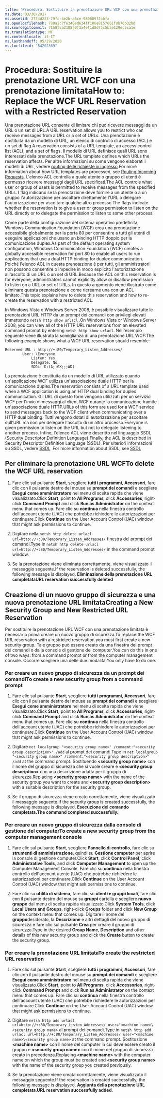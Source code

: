 ```yaml
---
title: 'Procedura: Sostituire la prenotazione URL WCF con una prenotazione limitata'
ms.date: 03/30/2017
ms.assetid: 2754d223-79fc-4e2b-a6ce-989889f2abfa
ms.openlocfilehash: 780a2c7fe240ed624ff106e8157661f8b76b32bd
ms.sourcegitcommit: 71b8f5a2108a0f1a4ef1d8d75c5b3e129ec5ca1e
ms.translationtype: MT
ms.contentlocale: it-IT
ms.lasthandoff: 05/29/2020
ms.locfileid: "84202369"
---
```

# <a name="how-to-replace-the-wcf-url-reservation-with-a-restricted-reservation"></a><span data-ttu-id="48135-102">Procedura: Sostituire la prenotazione URL WCF con una prenotazione limitata</span><span class="sxs-lookup"><span data-stu-id="48135-102">How to: Replace the WCF URL Reservation with a Restricted Reservation</span></span>

<span data-ttu-id="48135-103">Una prenotazione URL consente di limitare chi può ricevere messaggi da un URL o un set di URL.</span><span class="sxs-lookup"><span data-stu-id="48135-103">A URL reservation allows you to restrict who can receive messages from a URL or a set of URLs.</span></span> <span data-ttu-id="48135-104">Una prenotazione è costituita da un modello di URL, un elenco di controllo di accesso (ACL) e un set di flag.</span><span class="sxs-lookup"><span data-stu-id="48135-104">A reservation consists of a URL template, an access control list (ACL), and a set of flags.</span></span> <span data-ttu-id="48135-105">Il modello di URL definisce quali URL sono interessati dalla prenotazione.</span><span class="sxs-lookup"><span data-stu-id="48135-105">The URL template defines which URLs the reservation affects.</span></span> <span data-ttu-id="48135-106">Per altre informazioni su come vengono elaborati i modelli di URL, vedere [routing delle richieste in ingresso](/windows/win32/http/routing-incoming-requests).</span><span class="sxs-lookup"><span data-stu-id="48135-106">For more information about how URL templates are processed, see [Routing Incoming Requests](/windows/win32/http/routing-incoming-requests).</span></span> <span data-ttu-id="48135-107">L'elenco ACL controlla a quale utente o gruppo di utenti è permesso ricevere messaggi dagli URL specificati.</span><span class="sxs-lookup"><span data-stu-id="48135-107">The ACL controls what user or group of users is permitted to receive messages from the specified URLs.</span></span> <span data-ttu-id="48135-108">I flag indicano se la prenotazione deve fornire a un utente o a un gruppo l'autorizzazione per ascoltare direttamente l'URL o delegare l'autorizzazione per ascoltare qualche altro processo.</span><span class="sxs-lookup"><span data-stu-id="48135-108">The flags indicate whether the reservation is to give a user or group permission to listen on the URL directly or to delegate the permission to listen to some other process.</span></span>  
  
 <span data-ttu-id="48135-109">Come parte della configurazione del sistema operativo predefinita, Windows Communication Foundation (WCF) crea una prenotazione accessibile globalmente per la porta 80 per consentire a tutti gli utenti di eseguire applicazioni che usano un binding HTTP doppio per la comunicazione duplex.</span><span class="sxs-lookup"><span data-stu-id="48135-109">As part of the default operating system configuration, Windows Communication Foundation (WCF) creates a globally accessible reservation for port 80 to enable all users to run applications that use a dual HTTP binding for duplex communication.</span></span> <span data-ttu-id="48135-110">Poiché l'elenco ACL in questa prenotazione è per tutti, gli amministratori non possono consentire o impedire in modo esplicito l'autorizzazione all'ascolto di un URL o un set di URL.</span><span class="sxs-lookup"><span data-stu-id="48135-110">Because the ACL on this reservation is for everyone, administrators cannot explicitly allow or disallow permission to listen on a URL or set of URLs.</span></span> <span data-ttu-id="48135-111">In questo argomento viene illustrato come eliminare questa prenotazione e come ricrearne una con un ACL limitato.</span><span class="sxs-lookup"><span data-stu-id="48135-111">This topic explains how to delete this reservation and how to re-create the reservation with a restricted ACL.</span></span>  
  
<span data-ttu-id="48135-112">In Windows Vista o Windows Server 2008, è possibile visualizzare tutte le prenotazioni URL HTTP da un prompt dei comandi con privilegi elevati immettendo `netsh http show urlacl` .</span><span class="sxs-lookup"><span data-stu-id="48135-112">On Windows Vista or Windows Server 2008, you can view all of the HTTP URL reservations from an elevated command prompt by entering `netsh http show urlacl`.</span></span> <span data-ttu-id="48135-113">Nell'esempio seguente viene illustrata la somiglianza di una prenotazione URL WCF:</span><span class="sxs-lookup"><span data-stu-id="48135-113">The following example shows what a WCF URL reservation should resemble:</span></span>

```
Reserved URL : http://+:80/Temporary_Listen_Addresses/  
        User: \Everyone  
            Listen: Yes  
            Delegate: No  
            SDDL: D:(A;;GX;;;WD)  
```

 <span data-ttu-id="48135-114">La prenotazione è costituita da un modello di URL utilizzato quando un'applicazione WCF utilizza un'associazione duale HTTP per la comunicazione duplex.</span><span class="sxs-lookup"><span data-stu-id="48135-114">The reservation consists of a URL template used when a WCF application is using an HTTP dual binding for duplex communication.</span></span> <span data-ttu-id="48135-115">Gli URL di questo form vengono utilizzati per un servizio WCF per l'invio di messaggi al client WCF durante la comunicazione tramite un'associazione duale HTTP.</span><span class="sxs-lookup"><span data-stu-id="48135-115">URLs of this form are used for a WCF service to send messages back to the WCF client when communicating over a HTTP dual binding.</span></span> <span data-ttu-id="48135-116">Tutti vengono dotati di autorizzazione per ascoltare sull'URL ma non per delegare l'ascolto di un altro processo.</span><span class="sxs-lookup"><span data-stu-id="48135-116">Everyone is given permission to listen on the URL but not to delegate listening to another process.</span></span> <span data-ttu-id="48135-117">Infine, l'elenco ACL viene descritto nel linguaggio SSDL (Security Descriptor Definition Language).</span><span class="sxs-lookup"><span data-stu-id="48135-117">Finally, the ACL is described in Security Descriptor Definition Language (SSDL).</span></span> <span data-ttu-id="48135-118">Per ulteriori informazioni su SSDL, vedere [SSDL](/windows/win32/secauthz/security-descriptor-definition-language) .</span><span class="sxs-lookup"><span data-stu-id="48135-118">For more information about SSDL, see [SSDL](/windows/win32/secauthz/security-descriptor-definition-language)</span></span>  
  
## <a name="to-delete-the-wcf-url-reservation"></a><span data-ttu-id="48135-119">Per eliminare la prenotazione URL WCF</span><span class="sxs-lookup"><span data-stu-id="48135-119">To delete the WCF URL reservation</span></span>  
  
1. <span data-ttu-id="48135-120">Fare clic sul pulsante **Start**, scegliere **tutti i programmi**, **Accessori**, fare clic con il pulsante destro del mouse su **prompt dei comandi** e scegliere **Esegui come amministratore** nel menu di scelta rapida che viene visualizzato.</span><span class="sxs-lookup"><span data-stu-id="48135-120">Click **Start**, point to **All Programs**, click **Accessories**, right-click **Command Prompt** and click **Run as Administrator** on the context menu that comes up.</span></span> <span data-ttu-id="48135-121">Fare clic su **continua** nella finestra controllo dell'account utente (UAC) che potrebbe richiedere le autorizzazioni per continuare.</span><span class="sxs-lookup"><span data-stu-id="48135-121">Click **Continue** on the User Account Control (UAC) window that might ask permissions to continue.</span></span>  
  
2. <span data-ttu-id="48135-122">Digitare nella `netsh http delete urlacl url=http://+:80/Temporary_Listen_Addresses/` finestra del prompt dei comandi.</span><span class="sxs-lookup"><span data-stu-id="48135-122">Type in `netsh http delete urlacl url=http://+:80/Temporary_Listen_Addresses/` in the command prompt window.</span></span>  
  
3. <span data-ttu-id="48135-123">Se la prenotazione viene eliminata correttamente, viene visualizzato il messaggio seguente.</span><span class="sxs-lookup"><span data-stu-id="48135-123">If the reservation is deleted successfully, the following message is displayed.</span></span> <span data-ttu-id="48135-124">**Eliminazione della prenotazione URL completata**</span><span class="sxs-lookup"><span data-stu-id="48135-124">**URL reservation successfully deleted**</span></span>  
  
## <a name="creating-a-new-security-group-and-new-restricted-url-reservation"></a><span data-ttu-id="48135-125">Creazione di un nuovo gruppo di sicurezza e una nuova prenotazione URL limitata</span><span class="sxs-lookup"><span data-stu-id="48135-125">Creating a New Security Group and New Restricted URL Reservation</span></span>  
 <span data-ttu-id="48135-126">Per sostituire la prenotazione URL WCF con una prenotazione limitata è necessario prima creare un nuovo gruppo di sicurezza.</span><span class="sxs-lookup"><span data-stu-id="48135-126">To replace the WCF URL reservation with a restricted reservation you must first create a new security group.</span></span> <span data-ttu-id="48135-127">Tale gruppo può essere creato da una finestra del prompt dei comandi o dalla console di gestione del computer.</span><span class="sxs-lookup"><span data-stu-id="48135-127">You can do this in one of two ways: from a command prompt or from the computer management console.</span></span> <span data-ttu-id="48135-128">Occorre scegliere una delle due modalità.</span><span class="sxs-lookup"><span data-stu-id="48135-128">You only have to do one.</span></span>  
  
### <a name="to-create-a-new-security-group-from-a-command-prompt"></a><span data-ttu-id="48135-129">Per creare un nuovo gruppo di sicurezza da un prompt dei comandi</span><span class="sxs-lookup"><span data-stu-id="48135-129">To create a new security group from a command prompt</span></span>  
  
1. <span data-ttu-id="48135-130">Fare clic sul pulsante **Start**, scegliere **tutti i programmi**, **Accessori**, fare clic con il pulsante destro del mouse su **prompt dei comandi** e scegliere **Esegui come amministratore** nel menu di scelta rapida che viene visualizzato.</span><span class="sxs-lookup"><span data-stu-id="48135-130">Click **Start**, point to **All Programs**, click **Accessories**, right-click **Command Prompt** and click **Run as Administrator** on the context menu that comes up.</span></span> <span data-ttu-id="48135-131">Fare clic su **continua** nella finestra controllo dell'account utente (UAC) che potrebbe richiedere le autorizzazioni per continuare.</span><span class="sxs-lookup"><span data-stu-id="48135-131">Click **Continue** on the User Account Control (UAC) window that might ask permissions to continue.</span></span>  
  
2. <span data-ttu-id="48135-132">Digitare `net localgroup "<security group name>" /comment:"<security group description>" /add` al prompt dei comandi.</span><span class="sxs-lookup"><span data-stu-id="48135-132">Type in `net localgroup "<security group name>" /comment:"<security group description>" /add` at the command prompt.</span></span> <span data-ttu-id="48135-133">Sostituendo **\<security group name>** con il nome del gruppo di sicurezza che si vuole creare e **\<security group description>** con una descrizione adatta per il gruppo di sicurezza.</span><span class="sxs-lookup"><span data-stu-id="48135-133">Replacing **\<security group name>** with the name of the security group you want to create and **\<security group description>** with a suitable description for the security group.</span></span>  
  
3. <span data-ttu-id="48135-134">Se il gruppo di sicurezza viene creato correttamente, viene visualizzato il messaggio seguente.</span><span class="sxs-lookup"><span data-stu-id="48135-134">If the security group is created successfully, the following message is displayed.</span></span> <span data-ttu-id="48135-135">**Esecuzione del comando completata.**</span><span class="sxs-lookup"><span data-stu-id="48135-135">**The command completed successfully.**</span></span>  
  
### <a name="to-create-a-new-security-group-from-the-computer-management-console"></a><span data-ttu-id="48135-136">Per creare un nuovo gruppo di sicurezza dalla console di gestione del computer</span><span class="sxs-lookup"><span data-stu-id="48135-136">To create a new security group from the computer management console</span></span>  
  
1. <span data-ttu-id="48135-137">Fare clic sul pulsante **Start**, scegliere **Pannello di controllo**, fare clic su **strumenti di amministrazione**, quindi su **Gestione computer** per aprire la console di gestione computer.</span><span class="sxs-lookup"><span data-stu-id="48135-137">Click **Start**, click **Control Panel**, click **Administrative Tools**, and click **Computer Management** to open up the Computer Management Console.</span></span> <span data-ttu-id="48135-138">Fare clic su **continua** nella finestra controllo dell'account utente (UAC) che potrebbe richiedere le autorizzazioni per continuare.</span><span class="sxs-lookup"><span data-stu-id="48135-138">Click **Continue** on the User Account Control (UAC) window that might ask permissions to continue.</span></span>  
  
2. <span data-ttu-id="48135-139">Fare clic su **utilità di sistema**, fare clic su **utenti e gruppi locali**, fare clic con il pulsante destro del mouse su **gruppi** cartella e scegliere **nuovo gruppo** dal menu di scelta rapida visualizzato.</span><span class="sxs-lookup"><span data-stu-id="48135-139">Click **System Tools**, click **Local Users and Groups**, right-click **Groups** folder and click **New Group** on the context menu that comes up.</span></span> <span data-ttu-id="48135-140">Digitare il nome del **gruppo**desiderato, la **Descrizione** e altri dettagli del nuovo gruppo di sicurezza e fare clic sul pulsante **Crea** per creare il gruppo di sicurezza.</span><span class="sxs-lookup"><span data-stu-id="48135-140">Type in the desired **Group Name**, **Description** and other details of this new security group and click the **Create** button to create the security group.</span></span>  
  
### <a name="to-create-the-restricted-url-reservation"></a><span data-ttu-id="48135-141">Per creare la prenotazione URL limitata</span><span class="sxs-lookup"><span data-stu-id="48135-141">To create the restricted URL reservation</span></span>  
  
1. <span data-ttu-id="48135-142">Fare clic sul pulsante **Start**, scegliere **tutti i programmi**, **Accessori**, fare clic con il pulsante destro del mouse su **prompt dei comandi** e scegliere **Esegui come amministratore** nel menu di scelta rapida che viene visualizzato.</span><span class="sxs-lookup"><span data-stu-id="48135-142">Click **Start**, point to **All Programs**, click **Accessories**, right-click **Command Prompt** and click **Run as Administrator** on the context menu that comes up.</span></span> <span data-ttu-id="48135-143">Fare clic su **continua** nella finestra controllo dell'account utente (UAC) che potrebbe richiedere le autorizzazioni per continuare.</span><span class="sxs-lookup"><span data-stu-id="48135-143">Click **Continue** on the User Account Control (UAC) window that might ask permissions to continue.</span></span>  
  
2. <span data-ttu-id="48135-144">Digitare `netsh http add urlacl url=http://+:80/Temporary_Listen_Addresses/ user="<machine name>\<security group name>` al prompt dei comandi.</span><span class="sxs-lookup"><span data-stu-id="48135-144">Type in `netsh http add urlacl url=http://+:80/Temporary_Listen_Addresses/ user="<machine name>\<security group name>` at the command prompt.</span></span> <span data-ttu-id="48135-145">Sostituzione **\<machine name>** con il nome del computer in cui deve essere creato il gruppo e **\<security group name>** con il nome del gruppo di sicurezza creato in precedenza.</span><span class="sxs-lookup"><span data-stu-id="48135-145">Replacing **\<machine name>** with the computer name on which the group must be created and **\<security group name>** with the name of the security group you created previously.</span></span>  
  
3. <span data-ttu-id="48135-146">Se la prenotazione viene creata correttamente, viene visualizzato il messaggio seguente.</span><span class="sxs-lookup"><span data-stu-id="48135-146">If the reservation is created successfully, the following message is displayed.</span></span> <span data-ttu-id="48135-147">**Aggiunta della prenotazione URL completata**.</span><span class="sxs-lookup"><span data-stu-id="48135-147">**URL reservation successfully added**.</span></span>
